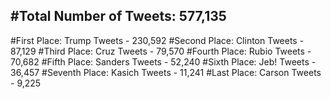 #Total Number of Tweets: 577,135 
---
#First Place: Trump Tweets - 230,592
#Second Place: Clinton Tweets - 87,129
#Third Place: Cruz Tweets - 79,570
#Fourth Place: Rubio Tweets - 70,682
#Fifth Place: Sanders Tweets - 52,240
#Sixth Place: Jeb! Tweets - 36,457
#Seventh Place: Kasich Tweets - 11,241
#Last Place: Carson Tweets - 9,225
